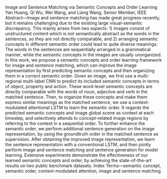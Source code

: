 Image and Sentence Matching via Semantic
Concepts and Order Learning
Yan Huang, Qi Wu, Wei Wang, and Liang Wang, Senior Member, IEEE
Abstract—Image and sentence matching has made great progress recently, but it remains challenging due to the existing large
visual-semantic discrepancy. This mainly arises from two aspects: 1) images consist of unstructured content which is not semantically
abstract as the words in the sentences, so they are not directly comparable, and 2) arranging semantic concepts in different semantic
order could lead to quite diverse meanings. The words in the sentences are sequentially arranged in a grammatical manner, while the
semantic concepts in the images are usually unorganized. In this work, we propose a semantic concepts and order learning framework
for image and sentence matching, which can improve the image representation by first predicting semantic concepts and then
organizing them in a correct semantic order. Given an image, we first use a multi-regional multi-label CNN to predict its included
semantic concepts in terms of object, property and action. These word-level semantic concepts are directly comparable with the words
of noun, adjective and verb in the matched sentence. Then, to organize these concepts and make them express similar meanings as
the matched sentence, we use a context-modulated attentional LSTM to learn the semantic order. It regards the predicted semantic
concepts and image global scene as context at each timestep, and selectively attends to concept-related image regions by referring to
the context in a sequential order. To further enhance the semantic order, we perform additional sentence generation on the image
representation, by using the groundtruth order in the matched sentence as supervision. After obtaining the improved image
representation, we learn the sentence representation with a conventional LSTM, and then jointly perform image and sentence
matching and sentence generation for model learning. Extensive experiments demonstrate the effectiveness of our learned semantic
concepts and order, by achieving the state-of-the-art results on two public benchmark datasets.
Index Terms—semantic concept, semantic order, context-modulated attention, image and sentence matching
